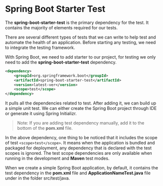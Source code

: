 # Spring Boot Starter Test
The **spring-boot-starter-test** is the primary dependency for the test. It contains the majority of elements required for our tests.

There are several different types of tests that we can write to help test and automate the health of an application. Before starting any testing, we need to integrate the testing framework.

With Spring Boot, we need to add starter to our project, for testing we only need to add the **spring-boot-starter-test** dependency.

```xml
<dependency>  
    <groupId>org.springframework.boot</groupId>  
    <artifactId>spring-boot-starter-test</artifactId>  
    <version>latest-ver</version>  
    <scope>test</scope>  
</dependency>  
```

It pulls all the dependencies related to test. After adding it, we can build up a simple unit test. We can either create the Spring Boot project through IDE or generate it using Spring Initializr.

> Note: If you are adding test dependency manually, add it to the bottom of the **pom.xml** file.

In the above dependency, one thing to be noticed that it includes the scope of test `<scope>test</scope>`. It means when the application is bundled and packaged for deployment, any dependency that is declared with the test scopes is ignored. The test scope dependencies are only available when running in the development and **Maven** test modes.

When we create a simple Spring Boot application, by default, it contains the test dependency in the **pom.xml** file and **ApplicationNameTest.java** file under in the folder src/test/java.
